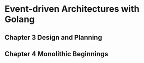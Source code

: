 # Event-driven Architectures with Golang

## Chapter 3 Design and Planning

## Chapter 4 Monolithic Beginnings
